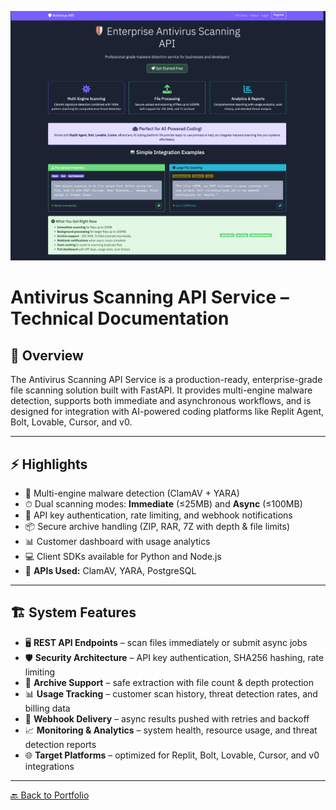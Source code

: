 <p align="center">
  <img src="../images/screencapture-125419f3-721d-4293-bfcd-7a925647bd7f-00-39po3w4n5na1d-kirk-replit-dev-2025-09-17-19_52_02.png" width="800">
</p>

# Antivirus Scanning API Service – Technical Documentation

## 📖 Overview
The Antivirus Scanning API Service is a production-ready, enterprise-grade file scanning solution built with FastAPI. It provides multi-engine malware detection, supports both immediate and asynchronous workflows, and is designed for integration with AI-powered coding platforms like Replit Agent, Bolt, Lovable, Cursor, and v0.

---

## ⚡ Highlights
- 🦠 Multi-engine malware detection (ClamAV + YARA)  
- ⏱ Dual scanning modes: **Immediate** (≤25MB) and **Async** (≤100MB)  
- 🔑 API key authentication, rate limiting, and webhook notifications  
- 📦 Secure archive handling (ZIP, RAR, 7Z with depth & file limits)  
- 📊 Customer dashboard with usage analytics  
- 💻 Client SDKs available for Python and Node.js  
- 🔑 **APIs Used:** ClamAV, YARA, PostgreSQL  

---

## 🏗 System Features
- 🖥️ **REST API Endpoints** – scan files immediately or submit async jobs  
- 🛡️ **Security Architecture** – API key authentication, SHA256 hashing, rate limiting  
- 📂 **Archive Support** – safe extraction with file count & depth protection  
- 📊 **Usage Tracking** – customer scan history, threat detection rates, and billing data  
- 📨 **Webhook Delivery** – async results pushed with retries and backoff  
- 📈 **Monitoring & Analytics** – system health, resource usage, and threat detection reports  
- 🌐 **Target Platforms** – optimized for Replit, Bolt, Lovable, Cursor, and v0 integrations  

---

[🔙 Back to Portfolio](../README.md)

